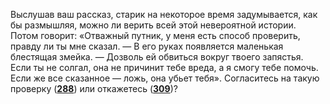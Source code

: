 Выслушав ваш рассказ, старик на некоторое время задумывается, как бы размышляя, можно ли верить всей этой невероятной истории. Потом говорит: «Отважный путник, у меня есть способ проверить, правду ли ты мне сказал. — В его руках появляется маленькая блестящая змейка. — Дозволь ей обвиться вокруг твоего запястья. Если ты не солгал, она не причинит тебе вреда, а я смогу тебе помочь. Если же все сказанное — ложь, она убьет тебя». Согласитесь на такую проверку ([**288**](#n_288)) или откажетесь ([**309**](#n_309))?

